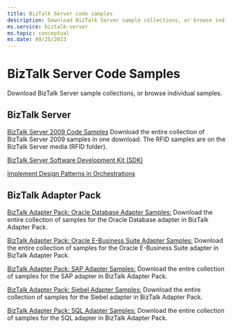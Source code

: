 ```yaml
---
title: BizTalk Server code samples
description: Download BizTalk Server sample collections, or browse individual samples.
ms.service: biztalk-server
ms.topic: conceptual
ms.date: 09/25/2023
---
```

# BizTalk Server Code Samples

Download BizTalk Server sample collections, or browse individual samples.

## BizTalk Server

[BizTalk Server 2009 Code Samples](https://go.microsoft.com/fwlink/?LinkId=146129)
Download the entire collection of BizTalk Server 2009 samples in one download. The RFID samples are on the BizTalk Server media (RFID folder).

[BizTalk Server Software Development Kit (SDK)](../core/samples-in-the-sdk.md)

[Implement Design Patterns in Orchestrations](../core/implementing-design-patterns-in-orchestrations.md)

## BizTalk Adapter Pack

[BizTalk Adapter Pack: Oracle Database Adapter Samples:](https://download.microsoft.com/download/6/9/E/69EFB64E-7972-4E4D-89AF-EF78C7B1A08F/Oracle%20Database%20Adapter%20Samples.exe)
Download the entire collection of samples for the Oracle Database adapter in BizTalk Adapter Pack.

[BizTalk Adapter Pack: Oracle E-Business Suite Adapter Samples:](https://download.microsoft.com/download/8/3/6/836A5E37-2FE2-4478-BEC1-4E9D12644282/Oracle%20E-Business%20Suite%20Adapter%20Samples.exe)
Download the entire collection of samples for the Oracle E-Business Suite adapter in BizTalk Adapter Pack.

[BizTalk Adapter Pack: SAP Adapter Samples:](https://download.microsoft.com/download/1/3/F/13F12985-DEBB-48FD-87B0-A8B0EDD95C26/SAP%20Adapter%20Samples.exe)
Download the entire collection of samples for the SAP adapter in BizTalk Adapter Pack.

[BizTalk Adapter Pack: Siebel Adapter Samples:](https://download.microsoft.com/download/2/0/E/20EADDDB-6CFC-4028-B238-FE23D2EF4DC5/Siebel%20Adapter%20Samples.exe)
Download the entire collection of samples for the Siebel adapter in BizTalk Adapter Pack.

[BizTalk Adapter Pack: SQL Adapter Samples:](https://download.microsoft.com/download/C/B/1/CB11E03F-1D3D-41D1-A2F1-F31476B3DA83/SQL%20Adapter%20Samples.exe)
Download the entire collection of samples for the SQL adapter in BizTalk Adapter Pack.
